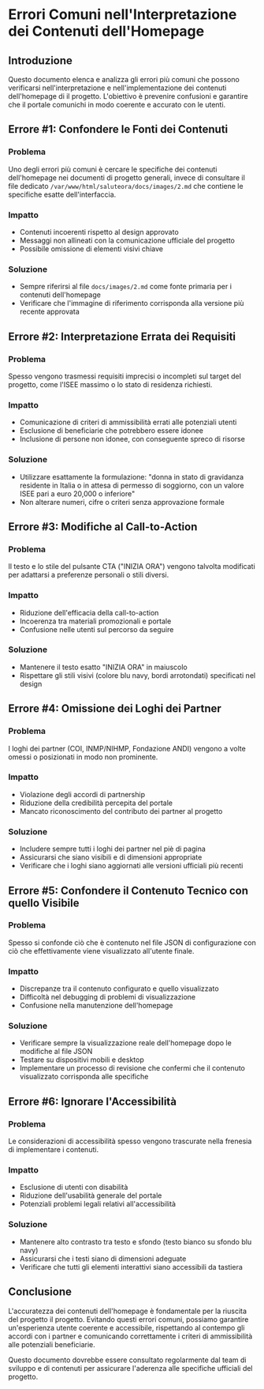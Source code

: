 # Errori Comuni nell'Interpretazione dei Contenuti dell'Homepage

## Introduzione

Questo documento elenca e analizza gli errori più comuni che possono verificarsi nell'interpretazione e nell'implementazione dei contenuti dell'homepage di il progetto. L'obiettivo è prevenire confusioni e garantire che il portale comunichi in modo coerente e accurato con le utenti.

## Errore #1: Confondere le Fonti dei Contenuti

### Problema
Uno degli errori più comuni è cercare le specifiche dei contenuti dell'homepage nei documenti di progetto generali, invece di consultare il file dedicato `/var/www/html/saluteora/docs/images/2.md` che contiene le specifiche esatte dell'interfaccia.

### Impatto
- Contenuti incoerenti rispetto al design approvato
- Messaggi non allineati con la comunicazione ufficiale del progetto
- Possibile omissione di elementi visivi chiave

### Soluzione
- Sempre riferirsi al file `docs/images/2.md` come fonte primaria per i contenuti dell'homepage
- Verificare che l'immagine di riferimento corrisponda alla versione più recente approvata

## Errore #2: Interpretazione Errata dei Requisiti

### Problema
Spesso vengono trasmessi requisiti imprecisi o incompleti sul target del progetto, come l'ISEE massimo o lo stato di residenza richiesti.

### Impatto
- Comunicazione di criteri di ammissibilità errati alle potenziali utenti
- Esclusione di beneficiarie che potrebbero essere idonee
- Inclusione di persone non idonee, con conseguente spreco di risorse

### Soluzione
- Utilizzare esattamente la formulazione: "donna in stato di gravidanza residente in Italia o in attesa di permesso di soggiorno, con un valore ISEE pari a euro 20,000 o inferiore"
- Non alterare numeri, cifre o criteri senza approvazione formale

## Errore #3: Modifiche al Call-to-Action

### Problema
Il testo e lo stile del pulsante CTA ("INIZIA ORA") vengono talvolta modificati per adattarsi a preferenze personali o stili diversi.

### Impatto
- Riduzione dell'efficacia della call-to-action
- Incoerenza tra materiali promozionali e portale
- Confusione nelle utenti sul percorso da seguire

### Soluzione
- Mantenere il testo esatto "INIZIA ORA" in maiuscolo
- Rispettare gli stili visivi (colore blu navy, bordi arrotondati) specificati nel design

## Errore #4: Omissione dei Loghi dei Partner

### Problema
I loghi dei partner (COI, INMP/NIHMP, Fondazione ANDI) vengono a volte omessi o posizionati in modo non prominente.

### Impatto
- Violazione degli accordi di partnership
- Riduzione della credibilità percepita del portale
- Mancato riconoscimento del contributo dei partner al progetto

### Soluzione
- Includere sempre tutti i loghi dei partner nel piè di pagina
- Assicurarsi che siano visibili e di dimensioni appropriate
- Verificare che i loghi siano aggiornati alle versioni ufficiali più recenti

## Errore #5: Confondere il Contenuto Tecnico con quello Visibile

### Problema
Spesso si confonde ciò che è contenuto nel file JSON di configurazione con ciò che effettivamente viene visualizzato all'utente finale.

### Impatto
- Discrepanze tra il contenuto configurato e quello visualizzato
- Difficoltà nel debugging di problemi di visualizzazione
- Confusione nella manutenzione dell'homepage

### Soluzione
- Verificare sempre la visualizzazione reale dell'homepage dopo le modifiche al file JSON
- Testare su dispositivi mobili e desktop
- Implementare un processo di revisione che confermi che il contenuto visualizzato corrisponda alle specifiche

## Errore #6: Ignorare l'Accessibilità

### Problema
Le considerazioni di accessibilità spesso vengono trascurate nella frenesia di implementare i contenuti.

### Impatto
- Esclusione di utenti con disabilità
- Riduzione dell'usabilità generale del portale
- Potenziali problemi legali relativi all'accessibilità

### Soluzione
- Mantenere alto contrasto tra testo e sfondo (testo bianco su sfondo blu navy)
- Assicurarsi che i testi siano di dimensioni adeguate
- Verificare che tutti gli elementi interattivi siano accessibili da tastiera

## Conclusione

L'accuratezza dei contenuti dell'homepage è fondamentale per la riuscita del progetto il progetto. Evitando questi errori comuni, possiamo garantire un'esperienza utente coerente e accessibile, rispettando al contempo gli accordi con i partner e comunicando correttamente i criteri di ammissibilità alle potenziali beneficiarie.

Questo documento dovrebbe essere consultato regolarmente dal team di sviluppo e di contenuti per assicurare l'aderenza alle specifiche ufficiali del progetto. 
